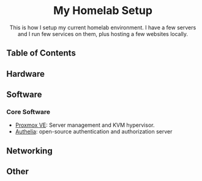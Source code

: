 <div align="center">

# My Homelab Setup

This is how I setup my current homelab environment. I have a few servers and I run few services on them, plus hosting a few websites locally. 


</div>

## Table of Contents



## Hardware




## Software

### Core Software

* [Proxmox VE](https://www.proxmox.com/en/proxmox-virtual-environment): Server management and KVM hypervisor.
* [Authelia](https://www.authelia.com/): open-source authentication and authorization server



## Networking



## Other

